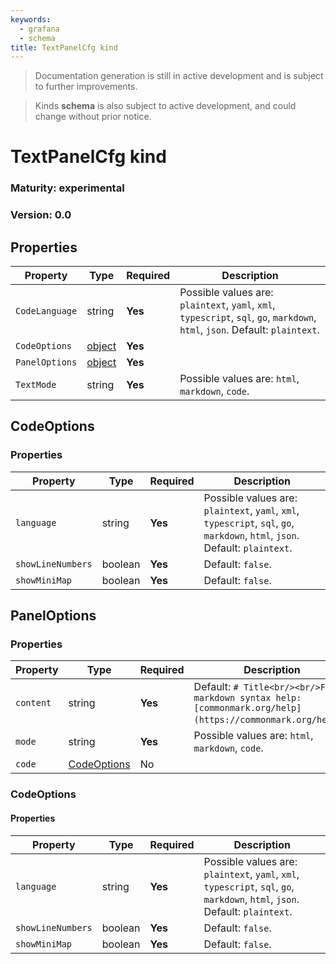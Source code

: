```yaml
---
keywords:
  - grafana
  - schema
title: TextPanelCfg kind
---
```

> Documentation generation is still in active development and is subject to further improvements.

> Kinds **schema** is also subject to active development, and could change without prior notice.

# TextPanelCfg kind

### Maturity: experimental
### Version: 0.0

## Properties

| Property       | Type                    | Required | Description                                                                                                                   |
|----------------|-------------------------|----------|-------------------------------------------------------------------------------------------------------------------------------|
| `CodeLanguage` | string                  | **Yes**  | Possible values are: `plaintext`, `yaml`, `xml`, `typescript`, `sql`, `go`, `markdown`, `html`, `json`. Default: `plaintext`. |
| `CodeOptions`  | [object](#codeoptions)  | **Yes**  |                                                                                                                               |
| `PanelOptions` | [object](#paneloptions) | **Yes**  |                                                                                                                               |
| `TextMode`     | string                  | **Yes**  | Possible values are: `html`, `markdown`, `code`.                                                                              |

## CodeOptions

### Properties

| Property          | Type    | Required | Description                                                                                                                   |
|-------------------|---------|----------|-------------------------------------------------------------------------------------------------------------------------------|
| `language`        | string  | **Yes**  | Possible values are: `plaintext`, `yaml`, `xml`, `typescript`, `sql`, `go`, `markdown`, `html`, `json`. Default: `plaintext`. |
| `showLineNumbers` | boolean | **Yes**  | Default: `false`.                                                                                                             |
| `showMiniMap`     | boolean | **Yes**  | Default: `false`.                                                                                                             |

## PanelOptions

### Properties

| Property  | Type                        | Required | Description                                                                                                |
|-----------|-----------------------------|----------|------------------------------------------------------------------------------------------------------------|
| `content` | string                      | **Yes**  | Default: `# Title<br/><br/>For markdown syntax help: [commonmark.org/help](https://commonmark.org/help/)`. |
| `mode`    | string                      | **Yes**  | Possible values are: `html`, `markdown`, `code`.                                                           |
| `code`    | [CodeOptions](#codeoptions) | No       |                                                                                                            |

### CodeOptions

#### Properties

| Property          | Type    | Required | Description                                                                                                                   |
|-------------------|---------|----------|-------------------------------------------------------------------------------------------------------------------------------|
| `language`        | string  | **Yes**  | Possible values are: `plaintext`, `yaml`, `xml`, `typescript`, `sql`, `go`, `markdown`, `html`, `json`. Default: `plaintext`. |
| `showLineNumbers` | boolean | **Yes**  | Default: `false`.                                                                                                             |
| `showMiniMap`     | boolean | **Yes**  | Default: `false`.                                                                                                             |


